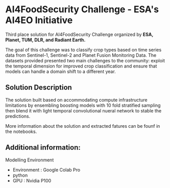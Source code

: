 # AI4FoodSecurity Challenge - ESA's AI4EO Initiative

Third place solution for AI4FoodSecurity Challenge organized by **ESA, Planet, TUM, DLR, and Radiant Earth.**

The goal of this challenge was to classify crop types based on time series data from Sentinel-1, Sentinel-2 and Planet Fusion Monitoring Data. The datasets provided presented two main challenges to the community: exploit the temporal dimension for improved crop classification and ensure that models can handle a domain shift to a different year.

## Solution Description
The solution built based on accommodating compute infrastructure limitations by ensembling boosting models with 10 fold stratified sampling then blend it with light temporal convolutional nueral network to stable the predictions. 

More information about the solution and extracted fatures can be founf in the notebooks. 

## Additional information:

Modelling Environment
- Environment : Google Colab Pro
- python
- GPU : Nvidia P100
